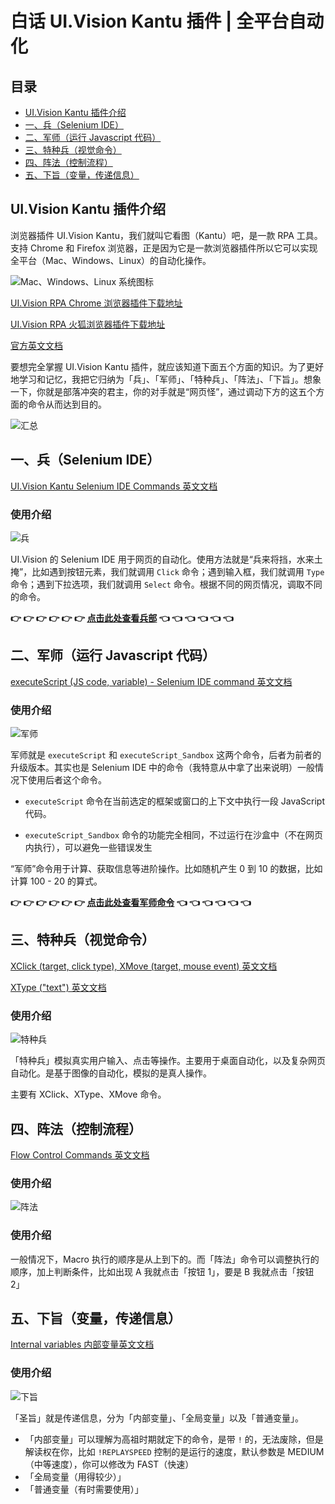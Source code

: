 # 白话 UI.Vision Kantu 插件 | 全平台自动化

## 目录

- [UI.Vision Kantu 插件介绍](https://github.com/T-Barry-Lu/UI.Vision-Kantu-ZH#uivision-kantu-%E6%8F%92%E4%BB%B6%E4%BB%8B%E7%BB%8D)
- [一、兵（Selenium IDE）](https://github.com/T-Barry-Lu/UI.Vision-Kantu-ZH#%E4%B8%80%E5%85%B5selenium-ide)
- [二、军师（运行 Javascript 代码）](https://github.com/T-Barry-Lu/UI.Vision-Kantu-ZH#%E4%BA%8C%E5%86%9B%E5%B8%88%E8%BF%90%E8%A1%8C-javascript-%E4%BB%A3%E7%A0%81)
- [三、特种兵（视觉命令）](https://github.com/T-Barry-Lu/UI.Vision-Kantu-ZH#%E4%B8%89%E7%89%B9%E7%A7%8D%E5%85%B5%E8%A7%86%E8%A7%89%E5%91%BD%E4%BB%A4)
- [四、阵法（控制流程）](https://github.com/T-Barry-Lu/UI.Vision-Kantu-ZH#%E5%9B%9B%E9%98%B5%E6%B3%95%E6%8E%A7%E5%88%B6%E6%B5%81%E7%A8%8B)
- [五、下旨（变量，传递信息）](https://github.com/T-Barry-Lu/UI.Vision-Kantu-ZH#%E4%BA%94%E4%B8%8B%E6%97%A8%E5%8F%98%E9%87%8F%E4%BC%A0%E9%80%92%E4%BF%A1%E6%81%AF)

## UI.Vision Kantu 插件介绍

浏览器插件 UI.Vision Kantu，我们就叫它看图（Kantu）吧，是一款 RPA 工具。支持 Chrome 和 Firefox 浏览器，正是因为它是一款浏览器插件所以它可以实现全平台（Mac、Windows、Linux）的自动化操作。

![Mac、Windows、Linux 系统图标](https://github.com/T-Barry-Lu/UI.Vision-Kantu-ZH/blob/master/pictures/Mac-Windows-Linux.png)

[UI.Vision RPA Chrome 浏览器插件下载地址](https://chrome.google.com/webstore/detail/uivision-rpa/gcbalfbdmfieckjlnblleoemohcganoc?hl=zh-CN)

[UI.Vision RPA 火狐浏览器插件下载地址](https://addons.mozilla.org/en-US/firefox/addon/rpa/?src=search)

[官方英文文档](https://ui.vision/rpa/docs)

要想完全掌握 UI.Vision Kantu 插件，就应该知道下面五个方面的知识。为了更好地学习和记忆，我把它归纳为「兵」、「军师」、「特种兵」、「阵法」、「下旨」。想象一下，你就是部落冲突的君主，你的对手就是“网页怪”，通过调动下方的这五个方面的命令从而达到目的。

![汇总](https://github.com/T-Barry-Lu/UI.Vision-Kantu-ZH/blob/master/pictures/%E6%B1%87%E6%80%BB1.png)

## 一、兵（Selenium IDE）

[UI.Vision Kantu Selenium IDE Commands 英文文档](https://ui.vision/rpa/docs/selenium-ide)

### 使用介绍

![兵](https://github.com/T-Barry-Lu/UI.Vision-Kantu-ZH/blob/master/pictures/%E5%85%B5.png)

UI.Vision 的 Selenium IDE 用于网页的自动化。使用方法就是“兵来将挡，水来土掩”，比如遇到按钮元素，我们就调用 `Click` 命令；遇到输入框，我们就调用 `Type` 命令；遇到下拉选项，我们就调用 `Select` 命令。根据不同的网页情况，调取不同的命令。

**👉 👉 👉 👉 👉 👉 [点击此处查看兵部](https://github.com/T-Barry-Lu/UI.Vision-Kantu-ZH/blob/master/%E5%85%B5-selenium-%E5%91%BD%E4%BB%A4.md) 👈 👈 👈 👈 👈 👈**


## 二、军师（运行 Javascript 代码）
[executeScript (JS code, variable) - Selenium IDE command 英文文档](https://www.notion.so/UI-Vision-Kantu-0e620902c985476696258243f1567a48#80f0f633b7d1459c908e61f909d9df6e)

### 使用介绍

![军师](https://github.com/T-Barry-Lu/UI.Vision-Kantu-ZH/blob/master/pictures/%E5%86%9B%E5%B8%88.png)

军师就是 `executeScript` 和 `executeScript_Sandbox` 这两个命令，后者为前者的升级版本。其实也是 Selenium IDE 中的命令（我特意从中拿了出来说明）一般情况下使用后者这个命令。

- `executeScript` 命令在当前选定的框架或窗口的上下文中执行一段 JavaScript 代码。

- `executeScript_Sandbox` 命令的功能完全相同，不过运行在沙盒中（不在网页内执行），可以避免一些错误发生

“军师”命令用于计算、获取信息等进阶操作。比如随机产生 0 到 10 的数据，比如计算 100 - 20 的算式。

**👉 👉 👉 👉 👉 👉 [点击此处查看军师命令](https://github.com/T-Barry-Lu/UI.Vision-Kantu-ZH/blob/master/%E5%86%9B%E5%B8%88.md) 👈 👈 👈 👈 👈 👈**

## 三、特种兵（视觉命令）

[XClick (target, click type), XMove (target, mouse event) 英文文档](https://ui.vision/rpa/docs/xclick#vision)

[XType ("text") 英文文档](https://ui.vision/rpa/docs/xtype)

### 使用介绍

![特种兵](https://github.com/T-Barry-Lu/UI.Vision-Kantu-ZH/blob/master/pictures/%E7%89%B9%E7%A7%8D%E5%85%B5.png)

「特种兵」模拟真实用户输入、点击等操作。主要用于桌面自动化，以及复杂网页自动化。是基于图像的自动化，模拟的是真人操作。

主要有 XClick、XType、XMove 命令。


## 四、阵法（控制流程）

[Flow Control Commands 英文文档](https://ui.vision/rpa/docs/selenium-ide#flowcontrol)

### 使用介绍

![阵法](https://github.com/T-Barry-Lu/UI.Vision-Kantu-ZH/blob/master/pictures/%E9%98%B5%E6%B3%95.png)

### 使用介绍

一般情况下，Macro 执行的顺序是从上到下的。而「阵法」命令可以调整执行的顺序，加上判断条件，比如出现 A 我就点击「按钮 1」，要是 B 我就点击「按钮 2」

  
## 五、下旨（变量，传递信息）

[Internal variables 内部变量英文文档](https://ui.vision/rpa/docs)

### 使用介绍

![下旨](https://github.com/T-Barry-Lu/UI.Vision-Kantu-ZH/blob/master/pictures/%E4%B8%8B%E6%97%A8.png)

「圣旨」就是传递信息，分为「内部变量」、「全局变量」以及「普通变量」。

- 「内部变量」可以理解为高祖时期就定下的命令，是带 `!` 的，无法废除，但是解读权在你，比如 `!REPLAYSPEED` 控制的是运行的速度，默认参数是 MEDIUM（中等速度），你可以修改为 FAST（快速）
- 「全局变量（用得较少）」
- 「普通变量（有时需要使用）」
